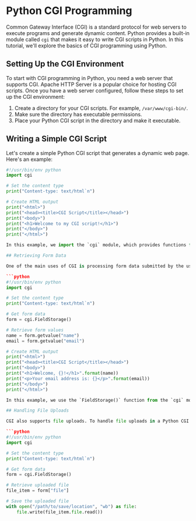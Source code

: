 # Python CGI Programming

Common Gateway Interface (CGI) is a standard protocol for web servers to execute programs and generate dynamic content. Python provides a built-in module called `cgi` that makes it easy to write CGI scripts in Python. In this tutorial, we'll explore the basics of CGI programming using Python.

## Setting Up the CGI Environment

To start with CGI programming in Python, you need a web server that supports CGI. Apache HTTP Server is a popular choice for hosting CGI scripts. Once you have a web server configured, follow these steps to set up the CGI environment:

1. Create a directory for your CGI scripts. For example, `/var/www/cgi-bin/`.
2. Make sure the directory has executable permissions.
3. Place your Python CGI script in the directory and make it executable.

## Writing a Simple CGI Script

Let's create a simple Python CGI script that generates a dynamic web page. Here's an example:

```python
#!/usr/bin/env python
import cgi

# Set the content type
print("Content-type: text/html`n")

# Create HTML output
print("<html>")
print("<head><title>CGI Script</title></head>")
print("<body>")
print("<h1>Welcome to my CGI script!</h1>")
print("</body>")
print("</html>")

In this example, we import the `cgi` module, which provides functions for working with CGI. We set the `Content-type` header to `text/html` to indicate that the output is HTML. Then we generate the HTML content using print statements.

## Retrieving Form Data

One of the main uses of CGI is processing form data submitted by the user. The `cgi` module provides a convenient way to retrieve form data. Here's an example:

```python
#!/usr/bin/env python
import cgi

# Set the content type
print("Content-type: text/html`n")

# Get form data
form = cgi.FieldStorage()

# Retrieve form values
name = form.getvalue("name")
email = form.getvalue("email")

# Create HTML output
print("<html>")
print("<head><title>CGI Script</title></head>")
print("<body>")
print("<h1>Welcome, {}!</h1>".format(name))
print("<p>Your email address is: {}</p>".format(email))
print("</body>")
print("</html>")

In this example, we use the `FieldStorage()` function from the `cgi` module to retrieve the form data. We then use the `getvalue()` method to retrieve the values of specific form fields (e.g., "name" and "email").

## Handling File Uploads

CGI also supports file uploads. To handle file uploads in a Python CGI script, use the `file` form field type and the `file` object provided by the `cgi` module. Here's an example:

```python
#!/usr/bin/env python
import cgi

# Set the content type
print("Content-type: text/html`n")

# Get form data
form = cgi.FieldStorage()

# Retrieve uploaded file
file_item = form["file"]

# Save the uploaded file
with open("/path/to/save/location", "wb") as file:
    file.write(file_item.file.read())

